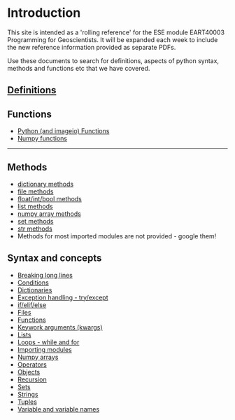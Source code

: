 Introduction
============

This site is intended as a 'rolling reference' for the ESE module EART40003 Programming for Geoscientists. It will be expanded each week to include the new reference information provided as separate PDFs.

Use these documents to search for definitions, aspects of python syntax, methods and functions etc that we have covered.

[Definitions](definitions.md)
-------------

Functions
---------
* [Python (and imageio) Functions](functions.md)
* [Numpy functions](numpy_functions.md)
---------

Methods
-------
* [dictionary methods](dict_methods.md)
* [file methods](file_methods.md)
* [float/int/bool methods](float_methods.md)
* [list methods](list_methods.md)
* [numpy array methods](numpy_methods.md)
* [set methods](set_methods.md)
* [str methods](str_methods.md)
* Methods for most imported modules are not provided - google them!

Syntax and concepts
-------------------
* [Breaking long lines](breakinglines.md)
* [Conditions](conditions.md)
* [Dictionaries](dictionaries.md)
* [Exception handling - try/except](error.md)
* [if/elif/else](if.md)
* [Files](files.md)
* [Functions](userfunctions.md)
* [Keywork arguments (kwargs)](kwargs.md)
* [Lists](lists.md)
* [Loops - while and for](loops.md)
* [Importing modules](import.md)
* [Numpy arrays](numpy.md)
* [Operators](operators.md)
* [Objects](objects.md)
* [Recursion](recursion.md)
* [Sets](sets.md)
* [Strings](strings.md)
* [Tuples](tuples.md)
* [Variable and variable names](variables.md)

